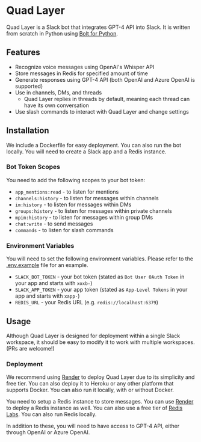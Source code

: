 # Quad Layer

Quad Layer is a Slack bot that integrates GPT-4 API into Slack. It is written from scratch in Python using [Bolt for Python](https://slack.dev/bolt-python/concepts).

## Features

- Recognize voice messages using OpenAI's Whisper API
- Store messages in Redis for specified amount of time
- Generate responses using GPT-4 API (both OpenAI and Azure OpenAI is supported)
- Use in channels, DMs, and threads
  - Quad Layer replies in threads by default, meaning each thread can have its own conversation
- Use slash commands to interact with Quad Layer and change settings

## Installation

We include a Dockerfile for easy deployment. You can also run the bot locally. You will need to create a Slack app and a Redis instance.

### Bot Token Scopes

You need to add the following scopes to your bot token:

- `app_mentions:read` - to listen for mentions
- `channels:history` - to listen for messages within channels
- `im:history` - to listen for messages within DMs
- `groups:history` - to listen for messages within private channels
- `mpim:history` - to listen for messages within group DMs
- `chat:write` - to send messages
- `commands` - to listen for slash commands

### Environment Variables

You will need to set the following environment variables. Please refer to the [.env.example](.env.example) file for an example.

- `SLACK_BOT_TOKEN` - your bot token (stated as `Bot User OAuth Token` in your app and starts with `xoxb-`)
- `SLACK_APP_TOKEN` - your app token (stated as `App-Level Tokens` in your app and starts with `xapp-`)
- `REDIS_URL` - your Redis URL (e.g. `redis://localhost:6379`)

## Usage

Although Quad Layer is designed for deployment within a single Slack workspace, it should be easy to modify it to work with multiple workspaces. (PRs are welcome!)

### Deployment

We recommend using [Render](https://render.com/) to deploy Quad Layer due to its simplicity and free tier. You can also deploy it to Heroku or any other platform that supports Docker. You can also run it locally, with or without Docker.

You need to setup a Redis instance to store messages. You can use [Render](https://render.com/) to deploy a Redis instance as well. You can also use a free tier of [Redis Labs](https://redislabs.com/). You can also run Redis locally.

In addition to these, you will need to have access to GPT-4 API, either through OpenAI or Azure OpenAI.
